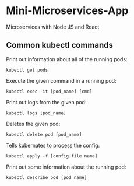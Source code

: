 # Mini-Microservices-App
Microservices with Node JS and React

## Common kubectl commands

Print out information about all of the running pods:
```
kubectl get pods
```

Execute the given command in a running pod:
```
kubectl exec -it [pod_name] [cmd]
```

Print out logs from the given pod:
```
kubectl logs [pod_name]
```

Deletes the given pod:
```
kubectl delete pod [pod_name]
```

Tells kubernates to process the config:
```
kubectl apply -f [config file name]
```

Print out some information about the running pod:
```
kubectl describe pod [pod_name]
```